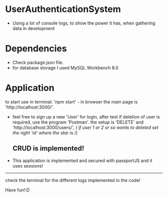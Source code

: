 # UserAuthenticationSystem #
- Using a lot of console logs, to show the power it has, when gathering data in development

# Dependencies
- Check package.json file.
- for database storage I used MySQL Workbench 8.0

# Application
to start use in terminal: 'npm start' - in browser the main page is 'http://localhost:3000/'.
- feel free to sign up a new 'User' for login, after test if deletion of user is required, use the program 'Postman'.
  the setup is 'DELETE' and 'http://localhost:3000/users/*', ( if user 1 or 2 or so wants to deleted set the right 'id' where the star is /*)

  CRUD is implemented!
  ---- 
- This application is implemented and secured with passportJS and it uses sessions!

----

check the terminal for the different logs implemented in the code!

Have fun!:D
